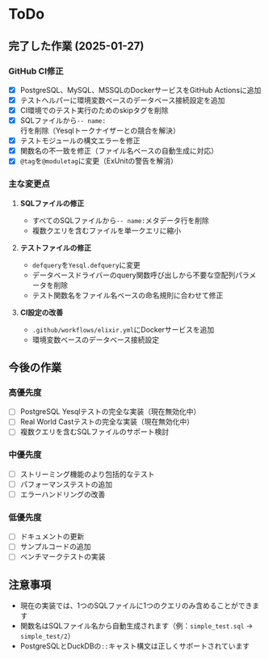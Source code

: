 # ToDo

## 完了した作業 (2025-01-27)

### GitHub CI修正
- [x] PostgreSQL、MySQL、MSSQLのDockerサービスをGitHub Actionsに追加
- [x] テストヘルパーに環境変数ベースのデータベース接続設定を追加
- [x] CI環境でのテスト実行のためのskipタグを削除
- [x] SQLファイルから`-- name:`行を削除（Yesqlトークナイザーとの競合を解決）
- [x] テストモジュールの構文エラーを修正
- [x] 関数名の不一致を修正（ファイル名ベースの自動生成に対応）
- [x] `@tag`を`@moduletag`に変更（ExUnitの警告を解消）

### 主な変更点
1. **SQLファイルの修正**
   - すべてのSQLファイルから`-- name:`メタデータ行を削除
   - 複数クエリを含むファイルを単一クエリに縮小

2. **テストファイルの修正**
   - `defquery`を`Yesql.defquery`に変更
   - データベースドライバーのquery関数呼び出しから不要な空配列パラメータを削除
   - テスト関数名をファイル名ベースの命名規則に合わせて修正

3. **CI設定の改善**
   - `.github/workflows/elixir.yml`にDockerサービスを追加
   - 環境変数ベースのデータベース接続設定

## 今後の作業

### 高優先度
- [ ] PostgreSQL Yesqlテストの完全な実装（現在無効化中）
- [ ] Real World Castテストの完全な実装（現在無効化中）
- [ ] 複数クエリを含むSQLファイルのサポート検討

### 中優先度
- [ ] ストリーミング機能のより包括的なテスト
- [ ] パフォーマンステストの追加
- [ ] エラーハンドリングの改善

### 低優先度
- [ ] ドキュメントの更新
- [ ] サンプルコードの追加
- [ ] ベンチマークテストの実装

## 注意事項
- 現在の実装では、1つのSQLファイルに1つのクエリのみ含めることができます
- 関数名はSQLファイル名から自動生成されます（例：`simple_test.sql` → `simple_test/2`）
- PostgreSQLとDuckDBの`::`キャスト構文は正しくサポートされています